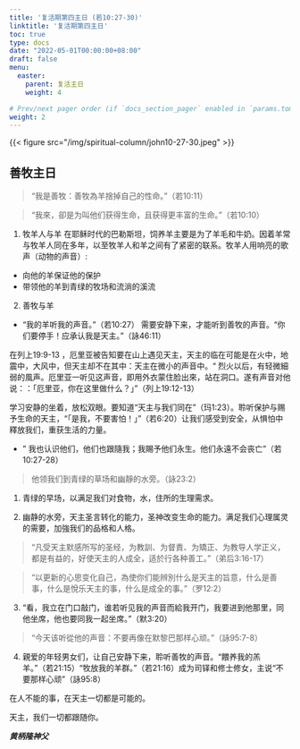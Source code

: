 ```yaml
---
title: '复活期第四主日 (若10:27-30)'
linktitle: '复活期第四主日'
toc: true
type: docs
date: "2022-05-01T00:00:00+08:00"
draft: false
menu:
  easter:
    parent: 复活主日
    weight: 4

# Prev/next pager order (if `docs_section_pager` enabled in `params.toml`)
weight: 2
---
```


{{< figure src="/img/spiritual-column/john10-27-30.jpeg" >}}

## 善牧主日

> “我是善牧：善牧為羊捨掉自己的性命。”（若10:11）

> “我來，卻是为叫他们获得生命，且获得更丰富的生命。”（若10:10）

1. 牧羊人与羊
在耶稣时代的巴勒斯坦，饲养羊主要是为了羊毛和牛奶。因着羊常与牧羊人同在多年，以至牧羊人和羊之间有了紧密的联系。牧羊人用响亮的歌声（动物的声音）:
- 向他的羊保证他的保护
- 带领他的羊到青绿的牧场和流淌的溪流

2. 善牧与羊
- “我的羊听我的声音。”（若10:27）
需要安静下来，才能听到善牧的声音。“你们要停手！应承认我是天主。”（詠46:11）

在列上19:9-13 ，厄里亚被告知要在山上遇见天主，天主的临在可能是在火中，地震中，大风中，但天主却不在其中：天主在微小的声音中。“	烈火以后，有轻微細弱的風声。厄里亚一听见这声音，即用外衣蒙住脸出來，站在洞口。遂有声音对他说：：「厄里亚，你在这里做什么？」”（列上19:12-13）

学习安静的坐着，放松双眼。要知道“天主与我们同在”（玛1:23）。聆听保护与赐予生命的天主，“「是我，不要害怕！」”（若6:20）让我们感受到安全，从惧怕中釋放我们，重获生活的力量。

- ”	我也认识他们，他们也跟隨我；我賜予他们永生。他们永遠不会丧亡”（若10:27-28）

> 他领我们到青绿的草场和幽靜的水旁。（詠23:2）

1. 青绿的早场，以满足我们对食物，水，住所的生理需求。

2. 幽静的水旁，天主圣言转化的能力，圣神改变生命的能力。满足我们心理属灵的需要，加強我们的品格和人格。

> “凡受天主默感所写的圣经，为教訓、为督責、为矯正、为教导人学正义，都是有益的，好使天主的人成全，适於行各种善工。”（弟后3:16-17）

> “以更新的心思变化自己，為使你们能辨別什么是天主的旨意，什么是善事，什么是悅乐天主的事，什么是成全的事。”（罗12:2）

3. “看，我立在门口敲门，谁若听见我的声音而給我开门，我要进到他那里，同他坐席，他也要同我一起坐席。”（默3:20）

> “今天该听從他的声音：不要再像在默黎巴那样心顽。”（詠95:7-8）

4. 親爱的年轻男女们，让自己安静下来，聆听善牧的声音。“餵养我的羔羊。”（若21:15）“牧放我的羊群。”（若21:16）成为司铎和修士修女，主说“不要那样心顽”（詠95:8）

在人不能的事，在天主一切都是可能的。

天主，我们一切都跟随你。

___黄柄隆神父___
